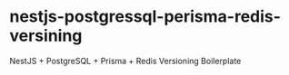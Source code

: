 # nestjs-postgressql-perisma-redis-versining
NestJS + PostgreSQL + Prisma + Redis Versioning Boilerplate
